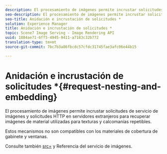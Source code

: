 ```yaml
---
description: El procesamiento de imágenes permite incrustar solicitudes de servicio de imágenes y solicitudes HTTP en servidores extranjeros para recuperar imágenes de material utilizadas para texturas y calcomanías repetibles.
seo-description: El procesamiento de imágenes permite incrustar solicitudes de servicio de imágenes y solicitudes HTTP en servidores extranjeros para recuperar imágenes de material utilizadas para texturas y calcomanías repetibles.
seo-title: Anidación e incrustación de solicitudes *
solution: Experience Manager
title: Anidación e incrustación de solicitudes *
topic: Scene7 Image Serving - Image Rendering API
uuid: 1884ae71-6ff5-4945-9411-a7183c32b772
translation-type: tm+mt
source-git-commit: 7bc7b3a86fbcdc57cfdc31745fae3afc06e44b15

---
```



# Anidación e incrustación de solicitudes *{#request-nesting-and-embedding}

El procesamiento de imágenes permite incrustar solicitudes de servicio de imágenes y solicitudes HTTP en servidores extranjeros para recuperar imágenes de material utilizadas para texturas y calcomanías repetibles.

Estos mecanismos no son compatibles con los materiales de cobertura de gabinete y ventanas.

Consulte también [src=](../../../../../../ir-api/http-protocol/image-rendering-api-ref/c-ir-http-protocol-ref/c-ir-http-protocol-command-reference/r-ir-src.md#reference-62c98abad22149d68d405ed6aaff8272) y Referencia del servicio de imágenes.
